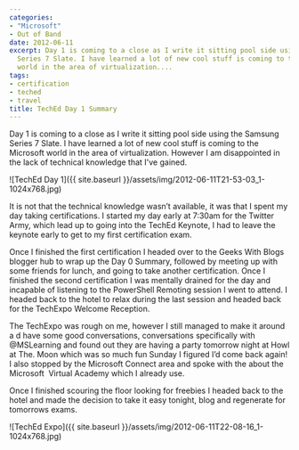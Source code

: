 ```yaml
---
categories:
- "Microsoft"
- Out of Band
date: 2012-06-11
excerpt: Day 1 is coming to a close as I write it sitting pool side using the Samsung
  Series 7 Slate. I have learned a lot of new cool stuff is coming to the Microsoft
  world in the area of virtualization....
tags:
- certification
- teched
- travel
title: TechEd Day 1 Summary
---
```


Day 1 is coming to a close as I write it sitting pool side using the Samsung Series 7 Slate. I have learned a lot of new cool stuff is coming to the Microsoft world in the area of virtualization. However I am disappointed in the lack of technical knowledge that I've gained.

![TechEd Day 1]({{ site.baseurl }}/assets/img/2012-06-11T21-53-03_1-1024x768.jpg)

It is not that the technical knowledge wasn’t available, it was that I spent my day taking certifications. I started my day early at 7:30am for the Twitter Army, which lead up to going into the TechEd Keynote, I had to leave the keynote early to get to my first certification exam.

<!--more-->Once I finished the first certification I headed over to the Geeks With Blogs blogger hub to wrap up the Day 0 Summary, followed by meeting up with some friends for lunch, and going to take another certification. Once I finished the second certification I was mentally drained for the day and incapable of listening to the PowerShell Remoting session I went to attend. I headed back to the hotel to relax during the last session and headed back for the TechExpo Welcome Reception.

The TechExpo was rough on me, however I still managed to make it around a d have some good conversations, conversations specifically with @MSLearning and found out they are having a party tomorrow night at Howl at The. Moon which was so much fun Sunday I figured I’d come back again! I also stopped by the Microsoft Connect area and spoke with the about the Microsoft  Virtual Academy which I already use.

Once I finished scouring the floor looking for freebies I headed back to the hotel and made the decision to take it easy tonight, blog and regenerate for tomorrows exams.

![TechEd Expo]({{ site.baseurl }}/assets/img/2012-06-11T22-08-16_1-1024x768.jpg)
